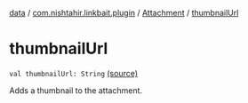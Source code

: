 [data](../../index.md) / [com.nishtahir.linkbait.plugin](../index.md) / [Attachment](index.md) / [thumbnailUrl](.)


# thumbnailUrl

`val thumbnailUrl: String` [(source)](https://gitlab.com/nishtahir/linkbait/tree/master/linkbait-plugin-api/src/main/kotlin//com/nishtahir/linkbait/plugin/Attachment.kt#L37)

Adds a thumbnail to the attachment.



